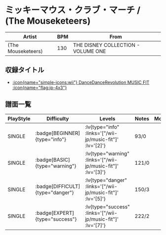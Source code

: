 # ミッキーマウス・クラブ・マーチ / (The Mouseketeers)

|Artist|BPM|From|
|------|---|----|
|(The Mouseketeers)|130|THE DISNEY COLLECTION - VOLUME ONE|

## 収録タイトル

- [ :icon{name="simple-icons:wii"} DanceDanceRevolution MUSIC FIT :icon{name="flag:jp-4x3"} ](/wii-jp/music-fit)

## 譜面一覧

|PlayStyle|Difficulty|Levels|Notes|Movie|
|---------|----------|------|-----|-----|
|SINGLE| :badge[BEGINNER]{type="info"} | :lv{type="info" :links='["/wii-jp/music-fit"]' :lv='[2]'} |93/0||
|SINGLE| :badge[BASIC]{type="warning"} | :lv{type="warning" :links='["/wii-jp/music-fit"]' :lv='[3]'} |121/0||
|SINGLE| :badge[DIFFICULT]{type="danger"} | :lv{type="danger" :links='["/wii-jp/music-fit"]' :lv='[5]'} |150/3||
|SINGLE| :badge[EXPERT]{type="success"} | :lv{type="success" :links='["/wii-jp/music-fit"]' :lv='[7]'} |222/2||
